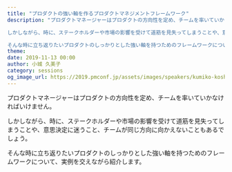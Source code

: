 ```yaml
---
title: "プロダクトの強い軸を作るプロダクトマネジメントフレームワーク"
description: "プロダクトマネージャーはプロダクトの方向性を定め、チームを率いていかなければいけません。

しかしながら、時に、ステークホルダーや市場の影響を受けて道筋を見失ってしまうことや、意思決定に迷うこと、チームが同じ方向に向かえないこともあるでしょう。

そんな時に立ち返りたいプロダクトのしっかりとした強い軸を持つためのフレームワークについて、実例を交えながら紹介します。"
theme: 
date: 2019-11-13 00:00
author: 小城 久美子
category: sessions
og_image_url: https://2019.pmconf.jp/assets/images/speakers/kumiko-koshiro.png
---
```


プロダクトマネージャーはプロダクトの方向性を定め、チームを率いていかなければいけません。

しかしながら、時に、ステークホルダーや市場の影響を受けて道筋を見失ってしまうことや、意思決定に迷うこと、チームが同じ方向に向かえないこともあるでしょう。

そんな時に立ち返りたいプロダクトのしっかりとした強い軸を持つためのフレームワークについて、実例を交えながら紹介します。